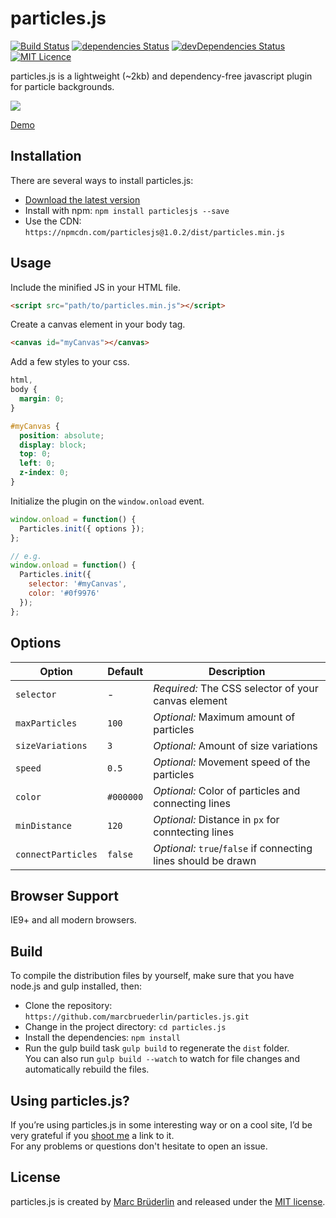 # particles.js

[![Build Status](https://travis-ci.org/marcbruederlin/particles.js.svg?branch=master)](https://travis-ci.org/marcbruederlin/particles.js) [![dependencies Status](https://david-dm.org/marcbruederlin/particles.js/status.svg)](https://david-dm.org/marcbruederlin/particles.js) [![devDependencies Status](https://david-dm.org/marcbruederlin/particles.js/dev-status.svg)](https://david-dm.org/marcbruederlin/particles.js?type=dev) [![MIT Licence](https://badges.frapsoft.com/os/mit/mit.svg?v=103)](https://opensource.org/licenses/mit-license.php)   

particles.js is a lightweight (~2kb) and dependency-free javascript plugin for particle backgrounds.

[<img src="http://i.giphy.com/siez7IPWqDQSQ.gif"/>](https://marcbruederlin.github.io/particles.js/)

[Demo](https://marcbruederlin.github.io/particles.js/)

## Installation
There are several ways to install particles.js:
- [Download the latest version](https://github.com/marcbruederlin/particles.js/archive/master.zip)
- Install with npm: `npm install particlesjs --save`
- Use the CDN: `https://npmcdn.com/particlesjs@1.0.2/dist/particles.min.js`

## Usage
Include the minified JS in your HTML file.
```html
<script src="path/to/particles.min.js"></script>
```

Create a canvas element in your body tag.
```html
<canvas id="myCanvas"></canvas>
```

Add a few styles to your css.
```css
html,
body {
  margin: 0;
}

#myCanvas {
  position: absolute;
  display: block;
  top: 0;
  left: 0;
  z-index: 0;
}
```

Initialize the plugin on the `window.onload` event.
```js
window.onload = function() {
  Particles.init({ options });
};

// e.g.
window.onload = function() {
  Particles.init({
    selector: '#myCanvas',
    color: '#0f9976'
  });
};
```

## Options
Option | Default | Description
------ | ------------- | -----------
`selector` | - | *Required:* The CSS selector of your canvas element
`maxParticles` | `100` | *Optional:* Maximum amount of particles
`sizeVariations` | `3` | *Optional:* Amount of size variations
`speed` | `0.5` | *Optional:* Movement speed of the particles
`color` | `#000000` | *Optional:* Color of particles and connecting lines
`minDistance` | `120` | *Optional:* Distance in `px` for conntecting lines
`connectParticles` | `false` | *Optional:* `true`/`false` if connecting lines should be drawn


## Browser Support
IE9+ and all modern browsers.

## Build
To compile the distribution files by yourself, make sure that you have node.js and gulp installed, then:
- Clone the repository: `https://github.com/marcbruederlin/particles.js.git`
- Change in the project directory: `cd particles.js`
- Install the dependencies: `npm install`
- Run the gulp build task `gulp build` to regenerate the `dist` folder. <br/> You can also run `gulp build --watch` to watch for file changes and automatically rebuild the files.

## Using particles.js?
If you’re using particles.js in some interesting way or on a cool site, I’d be very grateful if you <a href="mailto:hello@marcbruederlin.com?subject=Hey, I'm using particles.js">shoot me</a> a link to it.<br />
For any problems or questions don't hesitate to open an issue.<br />

## License
particles.js is created by [Marc Brüderlin](https://marcbruederlin.com) and released 
under the [MIT license](https://github.com/marcbruederlin/particles.js/blob/master/LICENSE).
